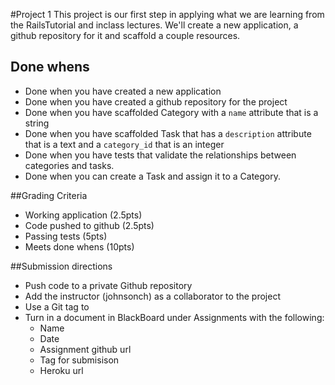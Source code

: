 #Project 1
This project is our first step in applying what we are learning from the RailsTutorial and inclass lectures. We'll create a new application, a github repository for it and scaffold a couple resources.  

## Done whens
* Done when you have created a new application 
* Done when you have created a github repository for the project 
* Done when you have scaffolded Category with a ```name``` attribute that is a string
* Done when you have scaffolded Task that has a ```description``` attribute that is a text and a ```category_id``` that is an integer 
* Done when you have tests that validate the relationships between categories and tasks.
* Done when you can create a Task and assign it to a Category.
 
##Grading Criteria
* Working application (2.5pts)
* Code pushed to github (2.5pts)
* Passing tests (5pts)
* Meets done whens (10pts) 

##Submission directions
* Push code to a private Github repository
* Add the instructor (johnsonch) as a collaborator to the project
* Use a Git tag to 
* Turn in a document in BlackBoard under Assignments with the following:
  * Name
  * Date
  * Assignment github url
  * Tag for submisison 
  * Heroku url

